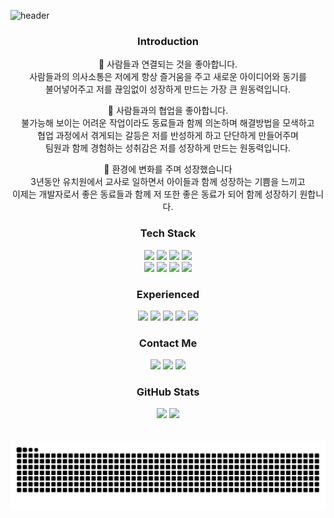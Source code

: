 ![header](https://capsule-render.vercel.app/api?type=waving&color=gradient&customColorList=18&fontColor=ffffff&height=180&section=header&text=Welcome%20👋%20I'm%20Kyeong%20jun&fontSize=30&animation=twinkling)


<div align="center">

### Introduction
🔗 사람들과 연결되는 것을 좋아합니다.<br>
사람들과의 의사소통은 저에게 항상 즐거움을 주고 새로운 아이디어와 동기를<br>
불어넣어주고 저를 끊임없이 성장하게 만드는 가장 큰 원동력입니다.<br>

👥 사람들과의 협업을 좋아합니다.<br>
불가능해 보이는 어려운 작업이라도 동료들과 함께 의논하며 해결방법을 모색하고<br>
협업 과정에서 겪게되는 갈등은 저를 반성하게 하고 단단하게 만들어주며 <br>
팀원과 함께 경험하는 성취감은 저를 성장하게 만드는 원동력입니다.<br>

🦾 환경에 변화를 주며 성장했습니다<br>
3년동안 유치원에서 교사로 일하면서 아이들과 함께 성장하는 기쁨을 느끼고<br>
이제는 개발자로서 좋은 동료들과 함께 저 또한 좋은 동료가 되어 함께 성장하기 원합니다.<br>

### Tech Stack
<img src="https://img.shields.io/badge/Javascript-ffb13b?style=flat&logo=javascript&logoColor=white"/></a>
<img src="https://img.shields.io/badge/React-61DAFB?style=flat&logo=react&logoColor=white"/></a>
<img src="https://img.shields.io/badge/Styled_Components-DB7093?style=flat&logo=styledcomponents&logoColor=white"/></a>
<img src="https://img.shields.io/badge/Tailwind_CSS-06B6D4?style=flat&logo=tailwindcss&logoColor=white"/></a>
<br>
<img src="https://img.shields.io/badge/Zustand-06B6D4?style=flat&&logoColor=white">
<img src="https://img.shields.io/badge/Node.js-339933?style=flat&logo=Node.js&logoColor=white"/></a>
<img src="https://img.shields.io/badge/Express-000000?style=flat&logo=Express&logoColor=white"/></a>
<img src="https://img.shields.io/badge/MongoDB-47A248?style=flat&logo=MongoDB&logoColor=white"/></a>

### Experienced
<img src="https://img.shields.io/badge/React query-FF4154?style=flat&logo=reactquery&logoColor=white">
<img src="https://img.shields.io/badge/Python-000000?style=flat&logo=Python&logoColor=white">
<img src="https://img.shields.io/badge/Vite-646CFF?style=flat&logo=vite&logoColor=white">
<img src="https://img.shields.io/badge/Vitest-6E9F18?style=flat&logo=Vitest&logoColor=white"/></a>
<img src="https://img.shields.io/badge/Github Actions-2088FF?style=flat&logo=githubactions&logoColor=white">
<br />

### Contact Me
<a href="mailto:rhrudwnsgjgo@gmail.com"><img src="https://img.shields.io/badge/Gmail-d14836?style=flat&logo=Gmail&logoColor=white&link=rhrudwnsgjgo@gmail.com"/></a>
<a href="https://www.instagram.com/gae_jjun/"><img src="https://img.shields.io/badge/Instagram-E4405F?style=flat&logo=Instagram&logoColor=white&link=https://www.instagram.com/gae_jjun/"/></a>
<a href="https://www.facebook.com/kyoungjun.ko.5/"><img src="https://img.shields.io/badge/Facebook-blue?style=flat&logo=Facebook&logoColor=white&link=https://www.facebook.com/kyoungjun.ko.5/"/></a>
<br />

### GitHub Stats
<div>
<img style="width:330px" src="https://github-readme-stats.vercel.app/api?username=kyeongjun-ko&show_icons=true">
<img style="width:300px" src="https://github-readme-stats.vercel.app/api/top-langs/?username=kyeongjun-ko&layout=compact&theme=tokyonight">
</div>
<br>
<br>
<img src="https://github.com/kyeongjun-ko/kyeongjun-ko/blob/output/github-contribution-grid-snake.svg"/>
</div>